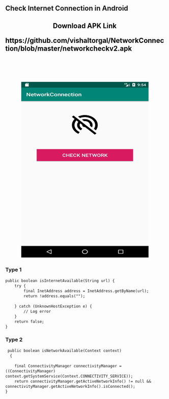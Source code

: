 <h2> Check Internet Connection in Android <h2/>


<p style="text-align: center;"><span style="color: #000000;"><span style="caret-color: #333399;"><strong>Download APK Link&nbsp;</strong></span></span></p>
<p style="text-align: left;"><span style="color: #000000;">https://github.com/vishaltorgal/NetworkConnection/blob/master/networkcheckv2.apk</span></p>

<br><br>
<p style="text-align: center;"><img src="https://github.com/vishaltorgal/NetworkConnection/blob/master/src/main/res/drawable/nwc1.png" alt="" width="400" height="550"/>&nbsp;</p>


<h3> Type 1 </h3>

    public boolean isInternetAvailable(String url) {
        try {
            final InetAddress address = InetAddress.getByName(url);
            return !address.equals("");

        } catch (UnknownHostException e) {
            // Log error
        }
        return false;
    }

<h3> Type 2 </h3>

     public boolean isNetworkAvailable(Context context) 
      {
        
        final ConnectivityManager connectivityManager = ((ConnectivityManager)      context.getSystemService(Context.CONNECTIVITY_SERVICE));
        return connectivityManager.getActiveNetworkInfo() != null && connectivityManager.getActiveNetworkInfo().isConnected();
    }



  
  
